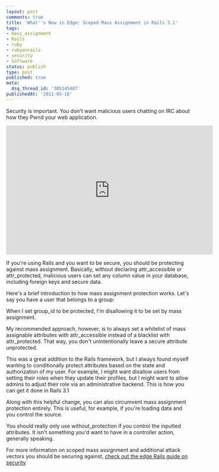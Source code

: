 ```yaml
---
layout: post
comments: true
title: 'What''s New in Edge: Scoped Mass Assignment in Rails 3.1'
tags:
- mass_assignment
- Rails
- ruby
- rubyonrails
- security
- Software
status: publish
type: post
published: true
meta:
  dsq_thread_id: '305145487'
publishedAt: '2011-05-16'
---
```


Security is important. You don't want malicious users chatting on IRC about how they Pwnd your web application.

<iframe width="560" height="349" src="http://www.youtube.com/embed/O2rGTXHvPCQ" frameborder="0" allowfullscreen></iframe>

If you're using Rails and you want to be secure, you should be protecting against mass assignment. Basically, without declaring attr_accessible or attr_protected, malicious users can set any column value in your database, including foreign keys and secure data. 

Here's a brief introduction to how mass assignment protection works. Let's say you have a user that belongs to a group:

<script src="https://gist.github.com/974447.js?file=user_classic.rb"></script>

When I set group_id to be protected, I'm disallowing it to be set by mass assignment.

My recommended approach, however, is to always set a whitelist of mass assignable attributes with attr\_accessible instead of a blacklist with attr\_protected. That way, you don't unintentionally leave a secure attribute unprotected.

<script src="https://gist.github.com/974447.js?file=user_attr_accessible.rb"></script>

This was a great addition to the Rails framework, but I always found myself wanting to conditionally protect attributes based on the state and authorization of my user. For example, I might want disallow users from setting their roles when they update their profiles, but I might want to allow admins to adjust their role via an administrative backend. This is how you can get it done in Rails 3.1

<script src="https://gist.github.com/974447.js?file=user_with_scope.rb"></script>

Along with this helpful change, you can also circumvent mass assignment protection entirely. This is useful, for example, if you're loading data and you control the source.

<script src="https://gist.github.com/974447.js?file=user_without_protection.rb"></script>

You should really only use without_protection if *you* control the inputted attributes. It isn't something you'd want to have in a controller action, generally speaking.

For more information on scoped mass assignment and additional attack vectors you should be securing against, [check out the edge Rails guide on security](http://edgeguides.rubyonrails.org/security.html)
